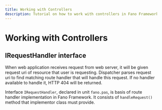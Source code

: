 ```yaml
---
title: Working with Controllers
description: Tutorial on how to work with controllers in Fano Framework
---
```


<h1 class="major">Working with Controllers</h1>


## IRequestHandler interface

When web application receives request from web server, it will be given
request uri of resource that user is requesting.
Dispatcher parses request uri to find matching route handler that will handle this request. If no handler available to handle it, HTTP 404 will be returned.

Interface `IRequestHandler`, declared in unit `fano.pas`, is basis of route handler implementation in Fano Framework. It consists of `handleRequest()` method that implementor class must provide.
